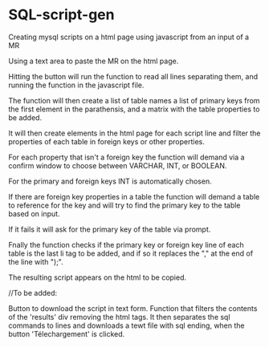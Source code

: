 # SQL-script-gen
Creating mysql scripts on a html page using javascript from an input of a MR

Using a text area to paste the MR on the html page.

Hitting the button will run the function to read all lines separating them, and running the function in the javascript file.

The function will then create a list of table names a list of primary keys from the first element in the parathensis, and a matrix with the table properties to be added.

It will then create elements in the html page for each script line and filter the properties of each table in foreign keys or other properties.

For each property that isn't a foreign key the function will demand via a confirm window to choose between VARCHAR, INT, or BOOLEAN.

For the primary and foreign keys INT is automatically chosen.

If there are foreign key properties in a table the function will demand a table to reference for the key and will try to find the primary key to the table based on input.

If it fails it will ask for the primary key of the table via prompt.

Fnally the function checks if the primary key or foreign key line of each table is the last li tag to be added, and if so it replaces the "," at the end of the line with ");".

The resulting script appears on the html to be copied.

//To be added:

Button to download the script in text form.
Function that filters the contents of the 'results' div removing the html tags.
It then separates the sql commands to lines and downloads a tewt file with sql ending, when the button 'Télechargement' is clicked.
